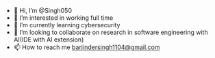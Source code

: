 - 👋 Hi, I’m @Singh050
- 👀 I’m interested in working full time
- 🌱 I’m currently learning cybersecurity
- 💞️ I’m looking to collaborate on research in software engineering with AI(IDE with AI extension)
- 📫 How to reach me barjindersingh1104@gmail.com

<!---
Singh050/Singh050 is a ✨ special ✨ repository because its `README.md` (this file) appears on your GitHub profile.
You can click the Preview link to take a look at your changes.
--->
